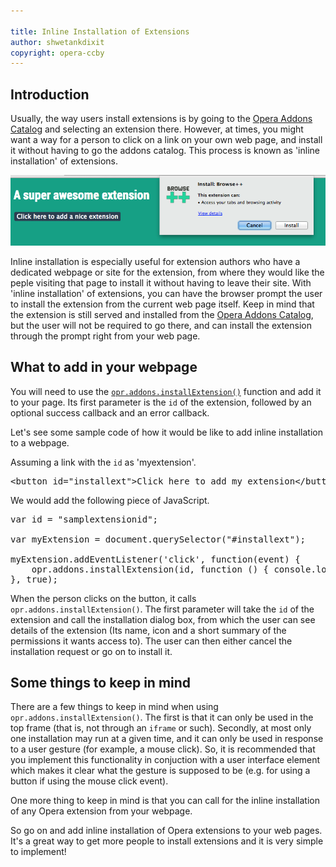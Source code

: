 ```yaml
---

title: Inline Installation of Extensions
author: shwetankdixit
copyright: opera-ccby
---
```


## Introduction

Usually, the way users install extensions is by going to the [Opera Addons Catalog](http://addons.opera.com) and selecting an extension there. However, at times, you might want a way for a person to click on a link on your own web page, and install it without having to go the addons catalog. This process is known as 'inline installation' of extensions.

![image](/static/images/inline_install.png)

Inline installation is especially useful for extension authors who have a dedicated webpage or site for the extension, from where they would like the peple visiting that page to install it without having to leave their site. With 'inline installation' of extensions, you can have the browser prompt the user to install the extension from the current web page itself. Keep in mind that the extension is still served and installed from the [Opera Addons Catalog](http://addons.opera.com), but the user will not be required to go there, and can install the extension through the prompt right from your web page.

## What to add in your webpage

You will need to use the [`opr.addons.installExtension()`](addons.html#method-installextension) function and add it to your page. Its first parameter is the `id` of the extension, followed by an optional success callback and an error callback.

Let's see some sample code of how it would be like to add inline installation to a webpage.

Assuming a link with the `id` as 'myextension'.

<pre class="prettyprint">&lt;button id=&quot;installext&quot;&gt;Click here to add my extension&lt;/button&gt;.</pre>

We would add the following piece of JavaScript.

<pre class="prettyprint">var id = &quot;samplextensionid&quot;;

var myExtension = document.querySelector(&quot;#installext&quot;);

myExtension.addEventListener(&#39;click&#39;, function(event) {
    opr.addons.installExtension(id, function () { console.log(&#39;success&#39;);}, function (errorMessage) {console.log(&#39;Error: &#39;+errorMessage)});
}, true);</pre>

When the person clicks on the button, it calls `opr.addons.installExtension()`. The first parameter will take the `id` of the extension and call the installation dialog box, from which the user can see details of the extension (Its name, icon and a short summary of the permissions it wants access to). The user can then either cancel the installation request or go on to install it.

## Some things to keep in mind

There are a few things to keep in mind when using `opr.addons.installExtension()`. The first is that it can only be used in the top frame (that is, not through an `iframe` or such). Secondly, at most only one installation may run at a given time, and it can only be used in response to a user gesture (for example, a mouse click). So, it is recommended that you implement this functionality in conjuction with a user interface element which makes it clear what the gesture is supposed to be (e.g. for using a button if using the mouse click event).

One more thing to keep in mind is that you can call for the inline installation of any Opera extension from your webpage.

So go on and add inline installation of Opera extensions to your web pages. It's a great way to get more people to install extensions and it is very simple to implement!
